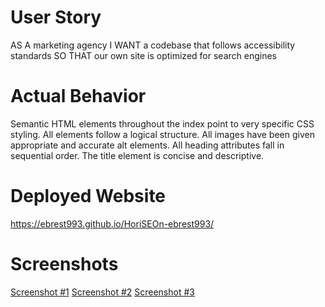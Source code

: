 # User Story

AS A marketing agency
I WANT a codebase that follows accessibility standards
SO THAT our own site is optimized for search engines

# Actual Behavior

Semantic HTML elements throughout the index point to very specific CSS styling.
All elements follow a logical structure.
All images have been given appropriate and accurate alt elements.
All heading attributes fall in sequential order.
The title element is concise and descriptive.

# Deployed Website

https://ebrest993.github.io/HoriSEOn-ebrest993/

# Screenshots
[Screenshot #1](./Develop/assets/images/scrn1.png/)
[Screenshot #2](./Develop/assets/images/scrn2.png/)
[Screenshot #3](./Develop/assets/images/scrn3.png/)


